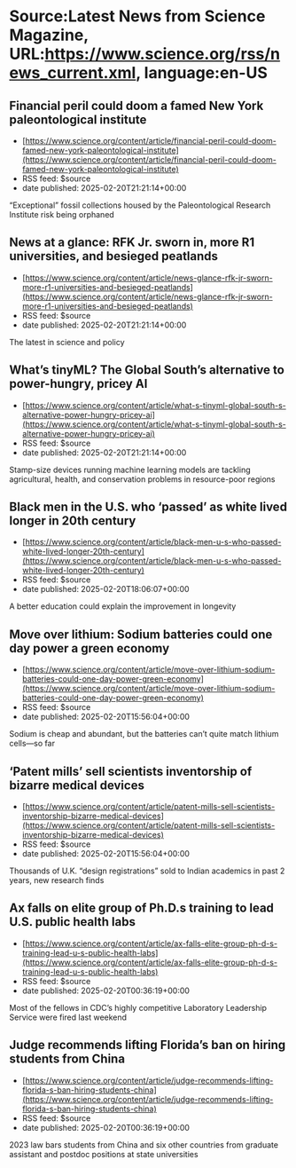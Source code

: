 # Source:Latest News from Science Magazine, URL:https://www.science.org/rss/news_current.xml, language:en-US

## Financial peril could doom a famed New York paleontological institute
 - [https://www.science.org/content/article/financial-peril-could-doom-famed-new-york-paleontological-institute](https://www.science.org/content/article/financial-peril-could-doom-famed-new-york-paleontological-institute)
 - RSS feed: $source
 - date published: 2025-02-20T21:21:14+00:00

“Exceptional” fossil collections housed by the Paleontological Research Institute risk being orphaned

## News at a glance: RFK Jr. sworn in, more R1 universities, and besieged peatlands
 - [https://www.science.org/content/article/news-glance-rfk-jr-sworn-more-r1-universities-and-besieged-peatlands](https://www.science.org/content/article/news-glance-rfk-jr-sworn-more-r1-universities-and-besieged-peatlands)
 - RSS feed: $source
 - date published: 2025-02-20T21:21:14+00:00

The latest in science and policy

## What’s tinyML? The Global South’s alternative to power-hungry, pricey AI
 - [https://www.science.org/content/article/what-s-tinyml-global-south-s-alternative-power-hungry-pricey-ai](https://www.science.org/content/article/what-s-tinyml-global-south-s-alternative-power-hungry-pricey-ai)
 - RSS feed: $source
 - date published: 2025-02-20T21:21:14+00:00

Stamp-size devices running machine learning models are tackling agricultural, health, and conservation problems in resource-poor regions

## Black men in the U.S. who ‘passed’ as white lived longer in 20th century
 - [https://www.science.org/content/article/black-men-u-s-who-passed-white-lived-longer-20th-century](https://www.science.org/content/article/black-men-u-s-who-passed-white-lived-longer-20th-century)
 - RSS feed: $source
 - date published: 2025-02-20T18:06:07+00:00

A better education could explain the improvement in longevity

## Move over lithium: Sodium batteries could one day power a green economy
 - [https://www.science.org/content/article/move-over-lithium-sodium-batteries-could-one-day-power-green-economy](https://www.science.org/content/article/move-over-lithium-sodium-batteries-could-one-day-power-green-economy)
 - RSS feed: $source
 - date published: 2025-02-20T15:56:04+00:00

Sodium is cheap and abundant, but the batteries can’t quite match lithium cells—so far

## ‘Patent mills’ sell scientists inventorship of bizarre medical devices
 - [https://www.science.org/content/article/patent-mills-sell-scientists-inventorship-bizarre-medical-devices](https://www.science.org/content/article/patent-mills-sell-scientists-inventorship-bizarre-medical-devices)
 - RSS feed: $source
 - date published: 2025-02-20T15:56:04+00:00

Thousands of U.K. “design registrations” sold to Indian academics in past 2 years, new research finds

## Ax falls on elite group of Ph.D.s training to lead U.S. public health labs
 - [https://www.science.org/content/article/ax-falls-elite-group-ph-d-s-training-lead-u-s-public-health-labs](https://www.science.org/content/article/ax-falls-elite-group-ph-d-s-training-lead-u-s-public-health-labs)
 - RSS feed: $source
 - date published: 2025-02-20T00:36:19+00:00

Most of the fellows in CDC’s highly competitive Laboratory Leadership Service were fired last weekend

## Judge recommends lifting Florida’s ban on hiring students from China
 - [https://www.science.org/content/article/judge-recommends-lifting-florida-s-ban-hiring-students-china](https://www.science.org/content/article/judge-recommends-lifting-florida-s-ban-hiring-students-china)
 - RSS feed: $source
 - date published: 2025-02-20T00:36:19+00:00

2023 law bars students from China and six other countries from graduate assistant and postdoc positions at state universities

